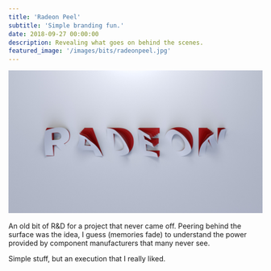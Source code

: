 ```yaml
---
title: 'Radeon Peel'
subtitle: 'Simple branding fun.'
date: 2018-09-27 00:00:00
description: Revealing what goes on behind the scenes.
featured_image: '/images/bits/radeonpeel.jpg'
---
```


![](/images/bits/radeonpeel.jpg)

An old bit of R&D for a project that never came off. Peering behind the surface was the idea, I guess (memories fade) to understand the power provided by component manufacturers that many never see.

Simple stuff, but an execution that I really liked.
